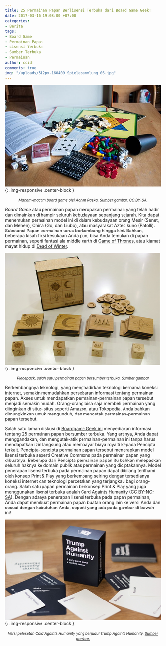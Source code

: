 ```yaml
---
title: 25 Permainan Papan Berlisensi Terbuka dari Board Game Geek!
date: 2017-03-16 19:08:00 +07:00
categories:
- Berita
tags:
- Board Game
- Permainan Papan
- Lisensi Terbuka
- Sumber Terbuka
- Permainan
author: ccid
comments: true
img: "/uploads/512px-160409_Spielesammlung_06.jpg"
---
```


![512px-160409_Spielesammlung_06.jpg](/uploads/512px-160409_Spielesammlung_06.jpg){: .img-responsive .center-block }<center><small><i>Macam-macam *board game* olej Achim Raska. <a href="https://commons.wikimedia.org/wiki/File:160409_Spielesammlung_06.jpg">Sumber gambar</a>. <a href="https://creativecommons.org/licenses/by-sa/4.0/deed.id">CC BY-SA.</a></i></small></center>

*Board Game* atau permainan papan merupakan permainan yang telah hadir dan dimainkan di hampir seluruh kebudayaan sepanjang sejarah. Kita dapat menemukan permainan model ini di dalam kebudayaan orang Mesir (Senet, dan Mehen), China (Go, dan Liubo), atau masyarakat Aztec kuno (Patolli). Substansi Papan permainan terus berkembang hingga kini. Bahkan, beberapa kisah fiksi kesukaan Anda pun, bisa Anda temukan di papan permainan, seperti fantasi ala middle earth di [Game of Thrones](https://www.fantasyflightgames.com/en/products/a-game-of-thrones-the-board-game-second-edition/), atau kiamat mayat hidup di [Dead of Winter](https://boardgamegeek.com/boardgame/193037/dead-winter-long-night). 

![pic242608_md.jpg](/uploads/pic242608_md.jpg){: .img-responsive .center-block }<center><small><i>Piecepack, salah satu permainan papan bersumber terbuka. <a href="https://boardgamegeek.com/image/242608/piecepack">Sumber gambar</a></i></small></center>

Berkembangnya teknologi, yang menghadirkan teknologi bernama koneksi internet, semakin memudahkan persebaran informasi tentang permainan papan. Akses untuk mendapatkan permainan-permainan papan tersebut menjadi semakin mudah. Orang-orang bisa saja membeli permainan yang diinginkan di situs-situs seperti Amazon, atau Tokopedia. Anda bahkan dimungkinkan untuk mengunduh, dan mencetak permainan-permainan papan tersebut.
 
Salah satu laman diskusi di [Boardgame Geek ini](https://boardgamegeek.com/geeklist/33151/creative-commonsopen-source-games) menyediakan informasi tentang 25 permainan papan bersumber terbuka. Yang artinya, Anda dapat menggandakan, dan mengutak-atik permainan-permainan ini tanpa harus mendapatkan izin langsung atau membayar biaya royalti kepada Pencipta terkait. Pencipta-pencipta permainan papan tersebut menerapkan model lisensi terbuka seperti Creative Commons pada permainan papan yang dibuatnya. Beberapa dari Pencipta permainan papan itu bahkan melepaskan seluruh haknya ke domain publik atas permainan yang diciptakannya. Model penerapan lisensi terbuka pada permainan papan dapat dibilang terilhami oleh konsep Print & Play yang berkembang seiring dengan tersedianya koneksi internet dan teknologi percetakan yang terjangkau bagi orang-orang. Salah satu papan permainan berkonsep Print & Play yang juga menggunakan lisensi terbuka adalah Card Againts Humanity ([CC BY-NC-SA](https://creativecommons.org/licenses/by-nc-sa/2.0/)). Dengan adanya penerapan lisensi terbuka pada papan permainan, Anda dapat membuat permainan papan buatan orang lain ke versi Anda dan sesuai dengan kebutuhan Anda, seperti yang ada pada gambar di bawah ini!

![ct-trump-cards-against-humanity-knockoffs-bsi-20160504.jpg](/uploads/ct-trump-cards-against-humanity-knockoffs-bsi-20160504.jpg){: .img-responsive .center-block }<center><small><i>Versi pelesetan Card Againts Humanity yang berjudul Trump Againts Humanity. <a href="http://www.chicagotribune.com/bluesky/originals/ct-trump-cards-against-humanity-knockoffs-bsi-20160504-story.html">Sumber gambar.</a></i></small></center>
